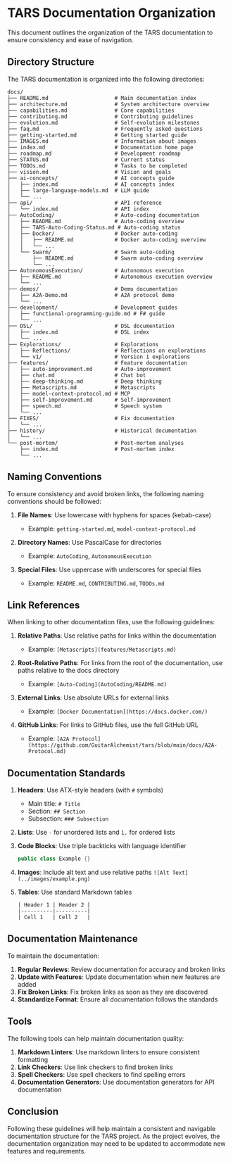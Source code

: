 # TARS Documentation Organization

This document outlines the organization of the TARS documentation to ensure consistency and ease of navigation.

## Directory Structure

The TARS documentation is organized into the following directories:

```
docs/
├── README.md                     # Main documentation index
├── architecture.md               # System architecture overview
├── capabilities.md               # Core capabilities
├── contributing.md               # Contributing guidelines
├── evolution.md                  # Self-evolution milestones
├── faq.md                        # Frequently asked questions
├── getting-started.md            # Getting started guide
├── IMAGES.md                     # Information about images
├── index.md                      # Documentation home page
├── roadmap.md                    # Development roadmap
├── STATUS.md                     # Current status
├── TODOs.md                      # Tasks to be completed
├── vision.md                     # Vision and goals
├── ai-concepts/                  # AI concepts guide
│   ├── index.md                  # AI concepts index
│   ├── large-language-models.md  # LLM guide
│   └── ...
├── api/                          # API reference
│   └── index.md                  # API index
├── AutoCoding/                   # Auto-coding documentation
│   ├── README.md                 # Auto-coding overview
│   ├── TARS-Auto-Coding-Status.md # Auto-coding status
│   ├── Docker/                   # Docker auto-coding
│   │   ├── README.md             # Docker auto-coding overview
│   │   └── ...
│   └── Swarm/                    # Swarm auto-coding
│       ├── README.md             # Swarm auto-coding overview
│       └── ...
├── AutonomousExecution/          # Autonomous execution
│   ├── README.md                 # Autonomous execution overview
│   └── ...
├── demos/                        # Demo documentation
│   ├── A2A-Demo.md               # A2A protocol demo
│   └── ...
├── development/                  # Development guides
│   ├── functional-programming-guide.md # F# guide
│   └── ...
├── DSL/                          # DSL documentation
│   ├── index.md                  # DSL index
│   └── ...
├── Explorations/                 # Explorations
│   ├── Reflections/              # Reflections on explorations
│   └── v1/                       # Version 1 explorations
├── features/                     # Feature documentation
│   ├── auto-improvement.md       # Auto-improvement
│   ├── chat.md                   # Chat bot
│   ├── deep-thinking.md          # Deep thinking
│   ├── Metascripts.md            # Metascripts
│   ├── model-context-protocol.md # MCP
│   ├── self-improvement.md       # Self-improvement
│   ├── speech.md                 # Speech system
│   └── ...
├── FIXES/                        # Fix documentation
│   └── ...
├── history/                      # Historical documentation
│   └── ...
└── post-mortem/                  # Post-mortem analyses
    ├── index.md                  # Post-mortem index
    └── ...
```

## Naming Conventions

To ensure consistency and avoid broken links, the following naming conventions should be followed:

1. **File Names**: Use lowercase with hyphens for spaces (kebab-case)
   - Example: `getting-started.md`, `model-context-protocol.md`

2. **Directory Names**: Use PascalCase for directories
   - Example: `AutoCoding`, `AutonomousExecution`

3. **Special Files**: Use uppercase with underscores for special files
   - Example: `README.md`, `CONTRIBUTING.md`, `TODOs.md`

## Link References

When linking to other documentation files, use the following guidelines:

1. **Relative Paths**: Use relative paths for links within the documentation
   - Example: `[Metascripts](features/Metascripts.md)`

2. **Root-Relative Paths**: For links from the root of the documentation, use paths relative to the docs directory
   - Example: `[Auto-Coding](AutoCoding/README.md)`

3. **External Links**: Use absolute URLs for external links
   - Example: `[Docker Documentation](https://docs.docker.com/)`

4. **GitHub Links**: For links to GitHub files, use the full GitHub URL
   - Example: `[A2A Protocol](https://github.com/GuitarAlchemist/tars/blob/main/docs/A2A-Protocol.md)`

## Documentation Standards

1. **Headers**: Use ATX-style headers (with `#` symbols)
   - Main title: `# Title`
   - Section: `## Section`
   - Subsection: `### Subsection`

2. **Lists**: Use `-` for unordered lists and `1.` for ordered lists

3. **Code Blocks**: Use triple backticks with language identifier
   ```csharp
   public class Example {}
   ```

4. **Images**: Include alt text and use relative paths
   `![Alt Text](../images/example.png)`

5. **Tables**: Use standard Markdown tables
   ```
   | Header 1 | Header 2 |
   |----------|----------|
   | Cell 1   | Cell 2   |
   ```

## Documentation Maintenance

To maintain the documentation:

1. **Regular Reviews**: Review documentation for accuracy and broken links
2. **Update with Features**: Update documentation when new features are added
3. **Fix Broken Links**: Fix broken links as soon as they are discovered
4. **Standardize Format**: Ensure all documentation follows the standards

## Tools

The following tools can help maintain documentation quality:

1. **Markdown Linters**: Use markdown linters to ensure consistent formatting
2. **Link Checkers**: Use link checkers to find broken links
3. **Spell Checkers**: Use spell checkers to find spelling errors
4. **Documentation Generators**: Use documentation generators for API documentation

## Conclusion

Following these guidelines will help maintain a consistent and navigable documentation structure for the TARS project. As the project evolves, the documentation organization may need to be updated to accommodate new features and requirements.
